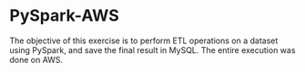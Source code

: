 # PySpark-AWS
The objective of this exercise is to perform ETL operations on a dataset using PySpark, and save the final result in MySQL. The entire execution was done on AWS.
